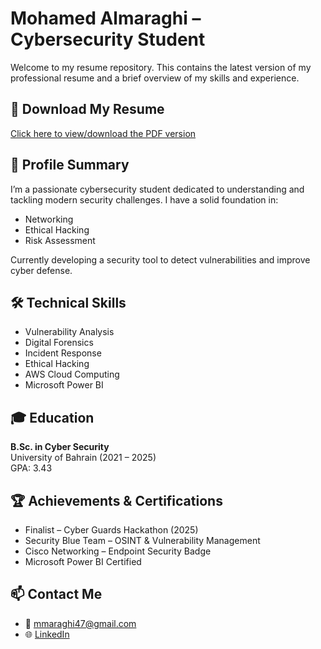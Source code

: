 # Mohamed Almaraghi – Cybersecurity Student

Welcome to my resume repository. This contains the latest version of my professional resume and a brief overview of my skills and experience.

## 📄 Download My Resume
[Click here to view/download the PDF version](./Resume.pdf)

## 🧠 Profile Summary
I’m a passionate cybersecurity student dedicated to understanding and tackling modern security challenges. I have a solid foundation in:
- Networking
- Ethical Hacking
- Risk Assessment

Currently developing a security tool to detect vulnerabilities and improve cyber defense.

## 🛠️ Technical Skills
- Vulnerability Analysis
- Digital Forensics
- Incident Response
- Ethical Hacking
- AWS Cloud Computing
- Microsoft Power BI

## 🎓 Education
**B.Sc. in Cyber Security**  
University of Bahrain (2021 – 2025)  
GPA: 3.43

## 🏆 Achievements & Certifications
- Finalist – Cyber Guards Hackathon (2025)
- Security Blue Team – OSINT & Vulnerability Management
- Cisco Networking – Endpoint Security Badge
- Microsoft Power BI Certified

## 📫 Contact Me
- 📧 mmaraghi47@gmail.com
- 🌐 [LinkedIn](http://tiny.cc/LinkedIn-Mohamed)

<!--
**malmaraghi/malmaraghi** is a ✨ _special_ ✨ repository because its `README.md` (this file) appears on your GitHub profile.

Here are some ideas to get you started:

- 🔭 I’m currently working on ...
- 🌱 I’m currently learning ...
- 👯 I’m looking to collaborate on ...
- 🤔 I’m looking for help with ...
- 💬 Ask me about ...
- 📫 How to reach me: ...
- 😄 Pronouns: ...
- ⚡ Fun fact: ...
-->
